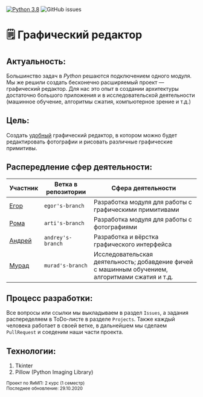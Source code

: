 [![Python 3.8](https://img.shields.io/badge/python-3.8-green.svg)](https://www.python.org/downloads/release/python-380/)
![GitHub issues](https://img.shields.io/github/issues/AM-DreamTeam/graphic_editor)
# 🗒️ Графический редактор

## Актуальность:
Большинство задач в *Python* решаются подключением одного модуля. Мы же решили создать бесконечно расширяемый проект — графический редактор. Для нас это опыт в создании архитектуры  достаточно большого приложения и в исследовательской деятельности (машинное обучение, алгоритмы сжатия, компьютерное зрение и т.д.)

## Цель:
Создать <ins>удобный</ins> графический редактор, в котором можно будет редактировать фотографии и рисовать различные графические примитивы.

## Распередление сфер деятельности:
|                 Участник               | Ветка в репозитории |                                    Сфера деятельности                                              |
|----------------------------------------|---------------------|----------------------------------------------------------------------------------------------------|
| [Егор](https://github.com/endygamedev) |  `egor's-branch`    | Разработка модуля для работы с графическими примитивами                                            |
| [Рома](https://github.com/arti-shok)   |  `arti's-branch`    | Разработка модуля для работы с фотографиями                                                        |
| [Андрей](https://github.com/SaintOops) |  `andrey's-branch`  | Разработка и вёрстка графического интерфейса                                                       |
| [Мурад](https://github.com/AkselMath)  |  `murad's-branch`   | Исследовательская деятельность; добавдение фичей с машинным обучением, алгоритмами сжатия и т.д.   |

## Процесс разработки:
Все вопросы или ссылки мы выкладываем в раздел `Issues`, а задания распеределяем в ToDo-листе в разделе `Projects`.
Также каждый человека работает в своей ветке, в дальнейшем мы сделаем `PullRequest` и соеденим наши части проекта.

## Технологии:
1. Tkinter
1. Pillow (Python Imaging Library)

<sub> Проект по ЯиМП: 2 курс (1 семестр) </sub>
<br>
<sub> Последнее обновление: 29.10.2020 </sub>
